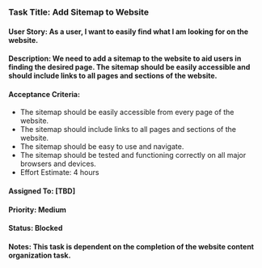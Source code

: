 ### Task Title: Add Sitemap to Website
#### User Story: As a user, I want to easily find what I am looking for on the website.

#### Description: We need to add a sitemap to the website to aid users in finding the desired page. The sitemap should be easily accessible and should include links to all pages and sections of the website.

#### Acceptance Criteria:

- The sitemap should be easily accessible from every page of the website.
- The sitemap should include links to all pages and sections of the website.
- The sitemap should be easy to use and navigate.
- The sitemap should be tested and functioning correctly on all major browsers and devices.
- Effort Estimate: 4 hours

#### Assigned To: [TBD]

#### Priority: Medium

#### Status: Blocked

#### Notes: This task is dependent on the completion of the website content organization task.